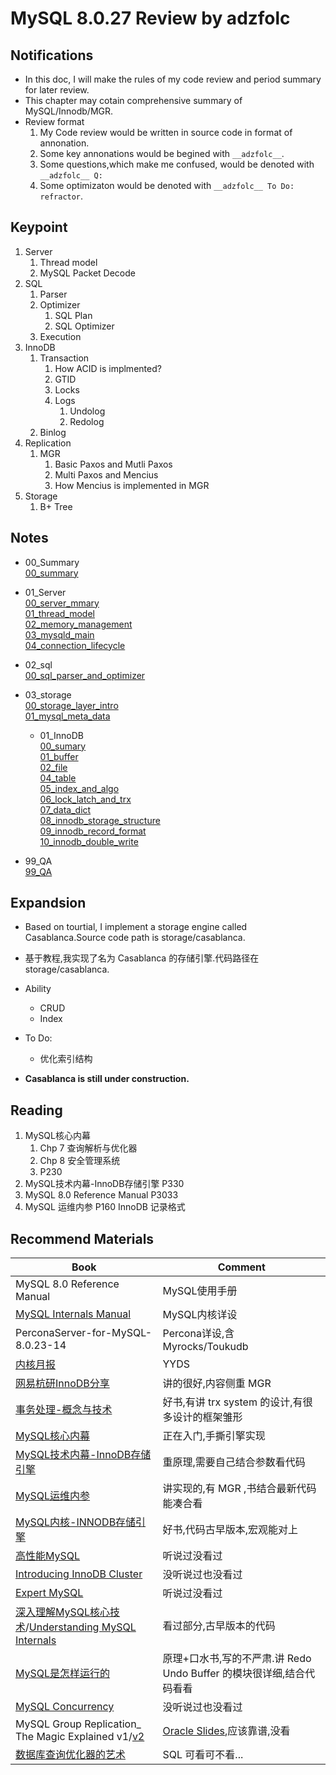 # MySQL 8.0.27 Review by adzfolc

## Notifications
* In this doc, I will make the rules of my code review and period summary for later review.
* This chapter may cotain comprehensive summary of MySQL/Innodb/MGR.
* Review format
    1. My Code review would be written in source code in format of annonation.
    2. Some key annonations would be begined with `__adzfolc__`.
    3. Some questions,which make me confused, would be denoted with `__adzfolc__ Q:`
    4. Some optimizaton would be denoted with `__adzfolc__ To Do: refractor`.

## Keypoint
1. Server
    1. Thread model
    2. MySQL Packet Decode
2. SQL
    1. Parser
    2. Optimizer
        1. SQL Plan
        2. SQL Optimizer
    3. Execution
3. InnoDB
    1. Transaction
        1. How ACID is implmented?
        2. GTID
        3. Locks
        4. Logs
            1. Undolog
            2. Redolog
    2. Binlog
4. Replication
    1. MGR
        1. Basic Paxos and Mutli Paxos
        2. Multi Paxos and Mencius
        3. How Mencius is implemented in MGR
5. Storage
    1. B+ Tree

## Notes
* 00_Summary  
[00_summary](./notes_by_adzfolc/00_summary.md)
* 01_Server  
[00_server_mmary](./notes_by_adzfolc/01_Server/00_server_summary.md)  
[01_thread_model](./notes_by_adzfolc/01_Server/01_thread_model.md)  
[02_memory_management](./notes_by_adzfolc/01_Server/02_memory_management.md)  
[03_mysqld_main](./notes_by_adzfolc/01_Server/03_mysqld_main.md)  
[04_connection_lifecycle](./notes_by_adzfolc/01_Server/04_connection_lifecycle.md)  

* 02_sql  
[00_sql_parser_and_optimizer](./notes_by_adzfolc/02_SQL/00_sql_parser_and_optimizer.md)  

* 03_storage  
[00_storage_layer_intro](./notes_by_adzfolc/03_Storage/00_storage_layer_intro.md)  
[01_mysql_meta_data](./notes_by_adzfolc/03_Storage/01_mysql_meta_data.md)  
    * 01_InnoDB  
    [00_sumary](./notes_by_adzfolc/03_Storage/01_InnoDB/00_summary.md)  
    [01_buffer](./notes_by_adzfolc/03_Storage/01_InnoDB/01_buffer.md)  
    [02_file](./notes_by_adzfolc/03_Storage/01_InnoDB/02_file.md)  
    [04_table](./notes_by_adzfolc/03_Storage/01_InnoDB/04_table.md)  
    [05_index_and_algo](./notes_by_adzfolc/03_Storage/01_InnoDB/05_index_and_algo.md)  
    [06_lock_latch_and_trx](./notes_by_adzfolc/03_Storage/01_InnoDB/06_lock_latch_and_trx.md)  
    [07_data_dict](./notes_by_adzfolc/03_Storage/01_InnoDB/07_data_dict.md)  
    [08_innodb_storage_structure](./notes_by_adzfolc/03_Storage/01_InnoDB/08_innodb_storage_structure.md)  
    [09_innodb_record_format](./notes_by_adzfolc/03_Storage/01_InnoDB/09_innodb_record_format.md)  
    [10_innodb_double_write](./notes_by_adzfolc/03_Storage/01_InnoDB/10_innodb_double_write.md)

* 99_QA  
[99_QA](./notes_by_adzfolc/99_QA.md)  

## Expandsion
* Based on tourtial, I implement a storage engine called Casablanca.Source code path is storage/casablanca.
* 基于教程,我实现了名为 Casablanca 的存储引擎.代码路径在 storage/casablanca.
* Ability
    * CRUD
    * Index
* To Do:
    * 优化索引结构

* **Casablanca is still under construction.**

## Reading
1. MySQL核心内幕
    1. Chp 7 查询解析与优化器
    2. Chp 8 安全管理系统
    3. P230
2. MySQL技术内幕-InnoDB存储引擎 P330
3. MySQL 8.0 Reference Manual P3033
4. MySQL 运维内参 P160 InnoDB 记录格式

## Recommend Materials
|Book|Comment|
|-|-|
|MySQL 8.0 Reference Manual|MySQL使用手册|
|[MySQL Internals Manual](https://dev.mysql.com/doc/internals/en/)|MySQL内核详设|
|PerconaServer-for-MySQL-8.0.23-14|Percona详设,含 Myrocks/Toukudb|
|[内核月报](https://github.com/tangwz/db-monthly)|YYDS|
|[网易杭研InnoDB分享](https://z.itpub.net/stack/detail/10123)|讲的很好,内容侧重 MGR |
|[事务处理-概念与技术](https://book.douban.com/subject/1144543/)|好书,有讲 trx system 的设计,有很多设计的框架雏形|
|[MySQL核心内幕](https://book.douban.com/subject/4219798/)|正在入门,手撕引擎实现|
|[MySQL技术内幕-InnoDB存储引擎](https://book.douban.com/subject/24708143/)|重原理,需要自己结合参数看代码
|[MySQL运维内参](https://book.douban.com/subject/27044364/)|讲实现的,有 MGR ,书结合最新代码能凑合看|
|[MySQL内核-INNODB存储引擎](https://book.douban.com/subject/25872763/)|好书,代码古早版本,宏观能对上|
|[高性能MySQL](https://book.douban.com/subject/23008813/)|听说过没看过|
|[Introducing InnoDB Cluster](https://book.douban.com/subject/30349999/)|没听说过也没看过|
|[Expert MySQL](https://book.douban.com/subject/2751144/)|听说过没看过|
|[深入理解MySQL核心技术](https://book.douban.com/subject/4022870/)/[Understanding MySQL Internals](https://book.douban.com/subject/1924288/)|看过部分,古早版本的代码|
|[MySQL是怎样运行的](https://book.douban.com/subject/35231266/)|原理+口水书,写的不严肃.讲 Redo Undo Buffer 的模块很详细,结合代码看看|
|[MySQL Concurrency](https://book.douban.com/subject/35533870/)|没听说过也没看过|
|MySQL Group Replication_ The Magic Explained v1/[v2](https://www.percona.com/live/19/sessions/mysql-group-replication-the-magic-explained-v2)|[Oracle Slides](https://www.slideshare.net/lefred.descamps/presentations),应该靠谱,没看|
|[数据库查询优化器的艺术](https://book.douban.com/subject/25815707/)|SQL 可看可不看...|